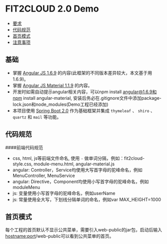 # FIT2CLOUD 2.0 Demo

- [要求](#要求)
- [代码规范](#代码规范)
- [首页模式](#首页模式)
- [注意事项](#注意事项)

## 基础

- 掌握 [Angular JS 1.6.9](https://angular.io/) 的内容(此框架的不同版本差异较大，本文基于用 1.6.9)。
- 掌握 [Angular JS Material 1.1.9](https://material.angularjs.org/) 的内容。
- 开发时如需自动提示angular相关内容，可以npm install angular@1.6.9和npm install angular-material, 安装后务必在.gitignore文件中添加package-lock.json和node_modules(Demo工程已经添加)
- 本项目使用 [Spring Boot 2.0](https://spring.io) 作为基础框架并集成 `thymeleaf` 、 `shiro` 、 `quartz` 和 `mail` 等功能。

## 代码规范

####前端代码规范

- css, html, js等前端文件命名, 使用 `-` 做单词分隔，例如：fit2cloud-style.css, module-menu.html, angular-material.js
- angular: Controller，Service均使用大写首字母的驼峰命名，例如MenuController, MenuService
- angular: Directive，Component均使用小写首字母的驼峰命名，例如moduleMenu
- js: 变量使用小写首字母的驼峰命名，例如userName
- js: 常量使用全大写，下划线分隔单词的命名，例如var MAX_HEIGHT=1000


## 首页模式

每个工程的首页默认不显示公共菜单，需要引入web-public的jar包，启动后输入<hostname:port>/web-public可以看到公共菜单的首页。